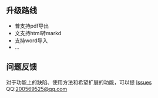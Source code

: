 ## 升级路线
- 普支持pdf导出
- 文支持html转markd
- 支持word导入
- ...

## 问题反馈

对于功能上的缺陷、使用方法和希望扩展的功能，可以提 [Issues](https://github.com/wike2019/wike-ui/issues/new) QQ:200569525@qq.com

